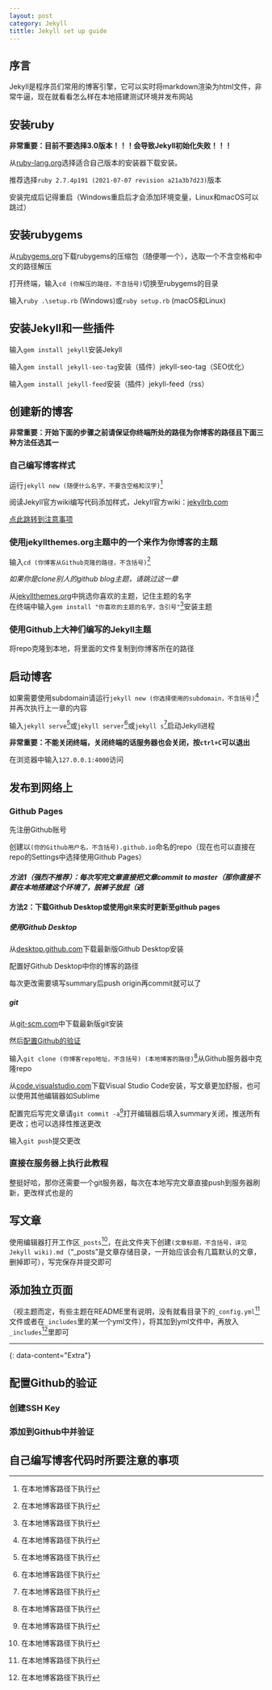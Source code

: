 ```yaml
---
layout: post
category: Jekyll
tittle: Jekyll set up guide
---
```


## 序言

Jekyll是程序员们常用的博客引擎，它可以实时将markdown渲染为html文件，非常牛逼，现在就看看怎么样在本地搭建测试环境并发布网站

## 安装ruby

**非常重要：目前不要选择3.0版本！！！会导致Jekyll初始化失败！！！**

从[ruby-lang.org](https://ruby-lang.org)选择适合自己版本的安装器下载安装。  

推荐选择`ruby 2.7.4p191 (2021-07-07 revision a21a3b7d23)`版本  

安装完成后记得重启（Windows重启后才会添加环境变量，Linux和macOS可以跳过）

## 安装rubygems

从[rubygems.org](https://rubygems.org/pages/download)下载rubygems的压缩包（随便哪一个），选取一个不含空格和中文的路径解压  

打开终端，输入`cd (你解压的路径，不含括号)`切换至rubygems的目录  

输入`ruby .\setup.rb` (Windows)或`ruby setup.rb` (macOS和Linux)  

## 安装Jekyll和一些插件

输入`gem install jekyll`安装Jekyll  

输入`gem install jekyll-seo-tag`安装（插件）jekyll-seo-tag（SEO优化）  

输入`gem install jekyll-feed`安装（插件）jekyll-feed（rss）

## 创建新的博客

**非常重要：开始下面的步骤之前请保证你终端所处的路径为你博客的路径且下面三种方法任选其一**

### 自己编写博客样式

运行`jekyll new (随便什么名字，不要含空格和汉字)`[^1]  

阅读Jekyll官方wiki编写代码添加样式，Jekyll官方wiki：[jekyllrb.com](https://jekyllrb.com/)  

[点此跳转到注意事项](#自己编写博客代码时所要注意的事项)

### 使用jekyllthemes.org主题中的一个来作为你博客的主题

输入`cd (你博客从Github克隆的路径，不含括号)`[^1]  

*如果你是clone别人的github blog主题，请跳过这一章*  

从[jekyllthemes.org](http://jekyllthemes.org/)中挑选你喜欢的主题，记住主题的名字  
在终端中输入`gem install "你喜欢的主题的名字，含引号"`[^1]安装主题  

### 使用Github上大神们编写的Jekyll主题

将repo克隆到本地，将里面的文件复制到你博客所在的路径  

## 启动博客

如果需要使用subdomain请运行`jekyll new (你选择使用的subdomain，不含括号)`[^1]并再次执行上一章的内容

输入`jekyll serve`[^1]或`jekyll server`[^1]或`jekyll s`[^1]启动Jekyll进程

**非常重要：不能关闭终端，关闭终端的话服务器也会关闭，按`ctrl+C`可以退出**  

在浏览器中输入`127.0.0.1:4000`访问  

## 发布到网络上

### Github Pages

先注册Github账号  

创建以`(你的Github用户名，不含括号).github.io`命名的repo（现在也可以直接在repo的Settings中选择使用Github Pages）

#### *方法1（强烈不推荐）：每次写完文章直接把文章commit to master（那你直接不要在本地搭建这个环境了，脱裤子放屁（逃*

#### 方法2：下载Github Desktop或使用git来实时更新至github pages

##### 使用Github Desktop

从[desktop.github.com](https://desktop.github.com/)下载最新版Github Desktop安装  

配置好Github Desktop中你的博客的路径  

每次更改需要填写summary后push origin再commit就可以了

##### git

从[git-scm.com](https://git-scm.com/)中下载最新版git安装  

然后[配置Github的验证](#配置Github的验证)  

输入`git clone (你博客repo地址，不含括号) (本地博客的路径)`[^1]从Github服务器中克隆repo  

从[code.visualstudio.com](https://code.visualstudio.com/)下载Visual Studio Code安装，写文章更加舒服，也可以使用其他编辑器如Sublime  

配置完后写完文章请`git commit -a`[^1]打开编辑器后填入summary关闭，推送所有更改；也可以选择性推送更改  

输入`git push`提交更改  

### 直接在服务器上执行此教程

整挺好哈，那你还需要一个git服务器，每次在本地写完文章直接push到服务器刷新，更改样式也是的

## 写文章

使用编辑器打开工作区`_posts`[^1]，在此文件夹下创建`(文章标题，不含括号，详见Jekyll wiki).md`（“_posts”是文章存储目录，一开始应该会有几篇默认的文章，删掉即可），写完保存并提交即可

## 添加独立页面

（视主题而定，有些主题在README里有说明，没有就看目录下的`_config.yml`[^1]文件或者在`_includes`里的某一个yml文件），将其加到yml文件中，再放入`_includes`[^1]里即可

---
{: data-content="Extra"}

## 配置Github的验证

### 创建SSH Key

### 添加到Github中并验证

## 自己编写博客代码时所要注意的事项

[^1]:在本地博客路径下执行

